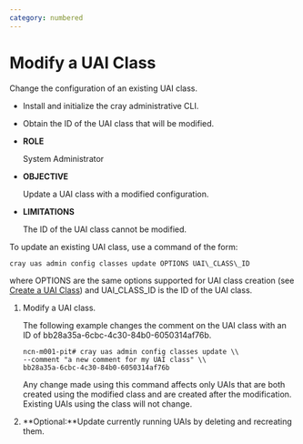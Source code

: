 ```yaml
---
category: numbered
---
```


# Modify a UAI Class

Change the configuration of an existing UAI class.

-   Install and initialize the cray administrative CLI.
-   Obtain the ID of the UAI class that will be modified.

-   **ROLE**

    System Administrator

-   **OBJECTIVE**

    Update a UAI class with a modified configuration.

-   **LIMITATIONS**

    The ID of the UAI class cannot be modified.


To update an existing UAI class, use a command of the form:

```screen
cray uas admin config classes update OPTIONS UAI\_CLASS\_ID
```

where OPTIONS are the same options supported for UAI class creation \(see [Create a UAI Class](Create_a_UAI_Class.md)\) and UAI\_CLASS\_ID is the ID of the UAI class.

1.  Modify a UAI class.

    The following example changes the comment on the UAI class with an ID of bb28a35a-6cbc-4c30-84b0-6050314af76b.

    ```screen
    ncn-m001-pit# cray uas admin config classes update \\
    --comment "a new comment for my UAI class" \\
    bb28a35a-6cbc-4c30-84b0-6050314af76b
    ```

    Any change made using this command affects only UAIs that are both created using the modified class and are created after the modification. Existing UAIs using the class will not change.

2.  **Optional:**Update currently running UAIs by deleting and recreating them.


